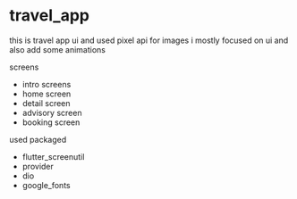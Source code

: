 # travel_app
 
 this is travel app ui and used pixel api for images
 i mostly focused on ui and also add some animations 
 
 screens
 * intro screens
 * home screen 
 * detail screen
 * advisory screen
 * booking screen

 used packaged 
 * flutter_screenutil
 * provider
 * dio
 * google_fonts
 
